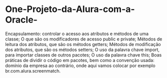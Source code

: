 # One-Projeto-da-Alura-com-a-Oracle-

Encapsulamento: controlar o acesso aos atributos e métodos de uma classe;
O que são os modificadores de acesso public e private;
Métodos de leitura dos atributos, que são os métodos getters;
Métodos de modificação dos atributos, que são os métodos setters;
O uso da palavra chave import, para importar classes de outros pacotes;
O uso da palavra chave this;
Boas práticas de dividir o código em pacotes, bem como a convenção usada: domínio da empresa ao contrário, onde aqui vamos colocar por exemplo br.com.alura.screenmatch.
